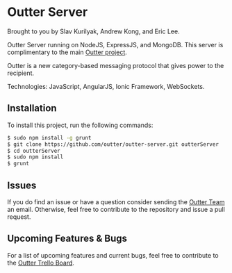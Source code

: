 Outter Server 
=============

Brought to you by Slav Kurilyak, Andrew Kong, and Eric Lee.

Outter Server running on NodeJS, ExpressJS, and MongoDB. This server is complimentary to the main [Outter project](https://github.com/outter/outter).

Outter is a new category-based messaging protocol that gives power to the recipient.

Technologies: JavaScript, AngularJS, Ionic Framework, WebSockets.

## Installation

To install this project, run the following commands:

```bash
$ sudo npm install -g grunt
$ git clone https://github.com/outter/outter-server.git outterServer
$ cd outterServer
$ sudo npm install
$ grunt
```

## Issues
If you do find an issue or have a question consider sending the [Outter Team](mailto:dev@outter.io) an email. Otherwise, feel free to contribute to the repository and issue a pull request.

## Upcoming Features & Bugs
For a list of upcoming features and current bugs, feel free to contribute to the [Outter Trello Board](https://trello.com/b/diGxG95r/outter).